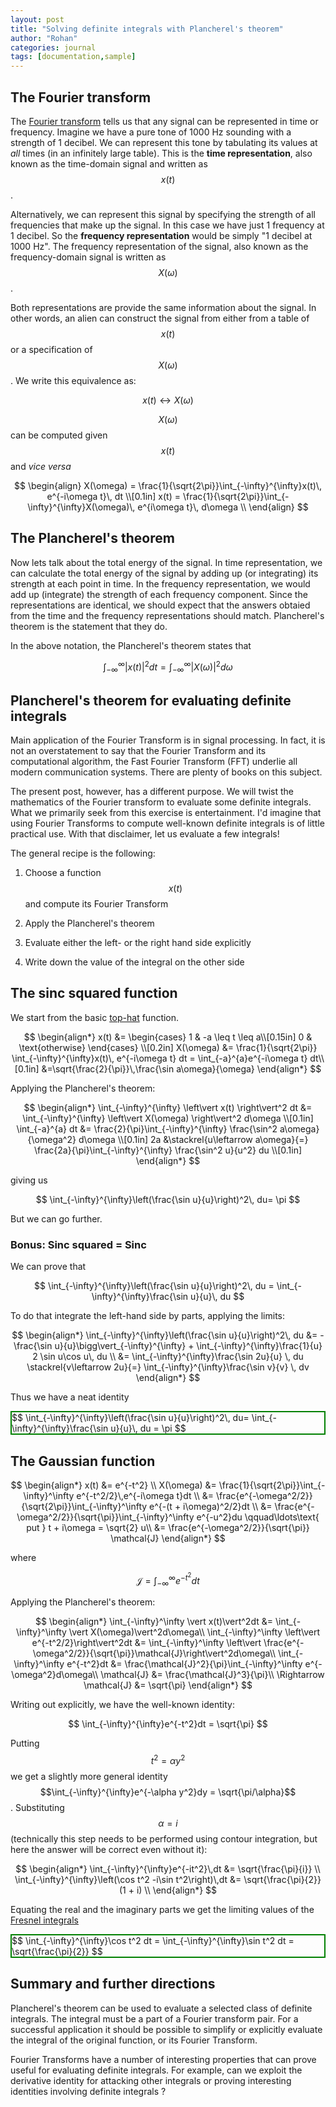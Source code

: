 ```yaml
---
layout: post
title: "Solving definite integrals with Plancherel's theorem"
author: "Rohan"
categories: journal
tags: [documentation,sample]
---
```


<style>
.boxed { border: 2px solid green;}
</style>

## The Fourier transform

The
[Fourier transform](https://en.wikipedia.org/wiki/Fourier_transform)
tells us that any signal can be represented in time or frequency. Imagine we have a pure tone
of 1000 Hz sounding with a strength of 1 decibel. We can represent this tone by tabulating its values at
_all_ times (in an infinitely large table). This is the **time representation**, also known as the time-domain signal
and written as $$x(t)$$.

Alternatively, we can represent this signal by specifying the strength of all frequencies that make up the
signal. In this case we have just 1 frequency at 1 decibel. So the **frequency representation** would be simply "1
decibel at 1000 Hz". The frequency representation of the signal, also known as the frequency-domain signal
is written as $$X(\omega)$$.

Both representations are provide the same information about the signal. In other words, an alien can construct the
signal from either from a table of $$x(t)$$ or a specification of $$X(\omega)$$. We write this equivalence as:

$$
x(t) \leftrightarrow X(\omega)
$$

$$X(\omega)$$ can be computed given $$x(t)$$ and _vice versa_

$$
\begin{align}
X(\omega) = \frac{1}{\sqrt{2\pi}}\int_{-\infty}^{\infty}x(t)\, e^{-i\omega t}\, dt \\[0.1in]
x(t) = \frac{1}{\sqrt{2\pi}}\int_{-\infty}^{\infty}X(\omega)\, e^{i\omega t}\, d\omega \\
\end{align}
$$


## The Plancherel's theorem

Now lets talk about the total energy of the signal. In time representation, we can calculate the total energy of the
signal by adding up (or integrating) its strength at each point in time. In the frequency representation, we would add
up (integrate) the strength of each frequency component. Since the representations are identical, we should expect that
the answers obtaied from the time and the frequency representations should match. Plancherel's theorem is the
statement that they do.

In the above notation, the Plancherel's theorem states that

$$
\begin{equation}
\int_{-\infty}^{\infty} \left\vert x(t) \right\vert^2 dt =
\int_{-\infty}^{\infty} \left\vert X(\omega) \right\vert^2 d\omega
\end{equation}
$$

## Plancherel's theorem for evaluating definite integrals

Main application of the Fourier Transform is in signal processing. In fact, it is not an overstatement to say that
the Fourier Transform and its computational algorithm, the Fast Fourier Transform (FFT) underlie all modern
communication systems. There are plenty of books on this subject.

The present post, however, has a different purpose. We will twist the  mathematics of the Fourier transform to
evaluate some definite integrals. What we primarily seek from this exercise is entertainment. I'd imagine
that using Fourier Transforms to compute well-known definite integrals is of little practical use. With that
disclaimer, let us evaluate a few integrals!

The general recipe is the following:

1. Choose a function $$x(t)$$ and compute its Fourier Transform

2. Apply the Plancherel's theorem

3. Evaluate either the left- or the right hand side explicitly

4. Write down the value of the integral on the other side

## The sinc squared function

We start from the basic
[top-hat](https://en.wikipedia.org/wiki/Top-hat_filter#/media/File:Rectangular_function.svg)
function.

$$
\begin{align*}
x(t) &=
\begin{cases}
1 & -a \leq t \leq a\\[0.15in]
0 & \text{otherwise}
\end{cases} \\[0.2in]
X(\omega) &= \frac{1}{\sqrt{2\pi}} \int_{-\infty}^{\infty}x(t)\, e^{-i\omega t} dt =
\int_{-a}^{a}e^{-i\omega t} dt\\[0.1in]
&=\sqrt{\frac{2}{\pi}}\,\frac{\sin a\omega}{\omega}
\end{align*}
$$

Applying the Plancherel's theorem:

$$
\begin{align*}
\int_{-\infty}^{\infty} \left\vert x(t) \right\vert^2 dt &=
\int_{-\infty}^{\infty} \left\vert X(\omega) \right\vert^2 d\omega \\[0.1in]
\int_{-a}^{a} dt &=
\frac{2}{\pi}\int_{-\infty}^{\infty} \frac{\sin^2 a\omega}{\omega^2} d\omega \\[0.1in]
2a &\stackrel{u\leftarrow a\omega}{=} \frac{2a}{\pi}\int_{-\infty}^{\infty} \frac{\sin^2 u}{u^2} du \\[0.1in]
\end{align*}
$$

giving us

$$
\int_{-\infty}^{\infty}\left(\frac{\sin u}{u}\right)^2\, du= \pi
$$

But we can go further.

### Bonus: Sinc squared = Sinc

We can prove that

$$
\int_{-\infty}^{\infty}\left(\frac{\sin u}{u}\right)^2\, du = \int_{-\infty}^{\infty}\frac{\sin u}{u}\, du
$$

To do that integrate the left-hand side by parts, applying the limits:

$$
\begin{align*}
\int_{-\infty}^{\infty}\left(\frac{\sin u}{u}\right)^2\, du
&= -\frac{\sin u}{u}\bigg\vert_{-\infty}^{\infty} + \int_{-\infty}^{\infty}\frac{1}{u} 2 \sin u\cos u\, du \\
&= \int_{-\infty}^{\infty}\frac{\sin 2u}{u} \, du
\stackrel{v\leftarrow 2u}{=} \int_{-\infty}^{\infty}\frac{\sin v}{v} \, dv
\end{align*}
$$

Thus we have a neat identity

<div class="boxed">
$$
\int_{-\infty}^{\infty}\left(\frac{\sin u}{u}\right)^2\, du=
\int_{-\infty}^{\infty}\frac{\sin u}{u}\, du = \pi
$$
</div>

## The Gaussian function

$$
\begin{align*}
x(t) &= e^{-t^2} \\
X(\omega) &= \frac{1}{\sqrt{2\pi}}\int_{-\infty}^\infty e^{-t^2/2}\,e^{-i\omega t}dt \\
&= \frac{e^{-\omega^2/2}}{\sqrt{2\pi}}\int_{-\infty}^\infty e^{-(t + i\omega)^2/2}dt \\
&= \frac{e^{-\omega^2/2}}{\sqrt{\pi}}\int_{-\infty}^\infty e^{-u^2}du
\qquad\ldots\text{ put } t + i\omega = \sqrt{2} u\\
&= \frac{e^{-\omega^2/2}}{\sqrt{\pi}} \mathcal{J}
\end{align*}
$$

where

$$
\mathcal{J} = \int_{-\infty}^{\infty}e^{-t^2}dt
$$

Applying the Plancherel's theorem:

$$
\begin{align*}
\int_{-\infty}^\infty \vert x(t)\vert^2dt &=
\int_{-\infty}^\infty \vert X(\omega)\vert^2d\omega\\
\int_{-\infty}^\infty \left\vert e^{-t^2/2}\right\vert^2dt &=
\int_{-\infty}^\infty \left\vert \frac{e^{-\omega^2/2}}{\sqrt{\pi}}\mathcal{J}\right\vert^2d\omega\\
\int_{-\infty}^\infty e^{-t^2}dt &=
\frac{\mathcal{J}^2}{\pi}\int_{-\infty}^\infty e^{-\omega^2}d\omega\\
\mathcal{J} &= \frac{\mathcal{J}^3}{\pi}\\
\Rightarrow \mathcal{J} &= \sqrt{\pi}
\end{align*}
$$

Writing out explicitly, we have the well-known identity:

$$
\int_{-\infty}^{\infty}e^{-t^2}dt = \sqrt{\pi}
$$

Putting $$t^2 = \alpha y^2$$  we get a slightly more general identity $$\int_{-\infty}^{\infty}e^{-\alpha y^2}dy =
\sqrt{\pi/\alpha}$$. Substituting $$\alpha = i$$ (technically this step needs to be performed using contour
integration, but here the answer will be correct even without it):

$$
\begin{align*}
\int_{-\infty}^{\infty}e^{-it^2}\,dt &= \sqrt{\frac{\pi}{i}} \\
\int_{-\infty}^{\infty}\left(\cos t^2 -i\sin t^2\right)\,dt &= \sqrt{\frac{\pi}{2}} (1 + i) \\
\end{align*}
$$

Equating the real and the imaginary parts we get the limiting values of the
[Fresnel integrals](https://en.wikipedia.org/wiki/Fresnel_integral#Limits_as_x_approaches_infinity)

<div class="boxed">
$$
\int_{-\infty}^{\infty}\cos t^2 dt = \int_{-\infty}^{\infty}\sin t^2 dt  = \sqrt{\frac{\pi}{2}}
$$
</div>

## Summary and further directions

Plancherel's theorem can be used to evaluate a selected class of definite integrals. The integral must be a part of a
Fourier transform pair. For a successful application it should be possible to simplify or explicitly evaluate the
integral of the original function, or its Fourier Transform.

Fourier Transforms have a number of interesting properties that can prove useful for evaluating definite integrals.
For example, can we exploit the derivative identity for attacking other integrals or proving interesting identities
involving definite integrals ?
